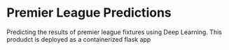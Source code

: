# Premier League Predictions

Predicting the results of premier league fixtures using Deep Learning. This produdct is deployed as a containerized flask app